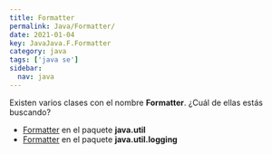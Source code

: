 ```yaml
---
title: Formatter
permalink: Java/Formatter/
date: 2021-01-04
key: JavaJava.F.Formatter
category: java
tags: ['java se']
sidebar: 
  nav: java
---
```


Existen varios clases con el nombre **Formatter**. ¿Cuál de ellas estás buscando?
<ul>
<li><a href="/Java/Formatter-java-util/">Formatter</a> en el paquete <strong>java.util</strong></li>
<li><a href="/Java/Formatter-java-util-logging/">Formatter</a> en el paquete <strong>java.util.logging</strong></li>
<ul>
